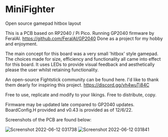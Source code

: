 # MiniFighter
Open source gamepad hitbox layout

This is a PCB based on RP2040 / Pi Pico.
Running GP2040 firmware by FeralAI. https://github.com/FeralAI/GP2040
Done as a project for my hobby and enjoyment.

The main concept for this board was a very small 'hitbox' style gamepad. The choices made for size, efficiency and functionality all came into effect for this board. It uses LEDs to provide visual feedback and aesthetically please the user whilst retaining functionality.


An open-source Fightstick community can be found here. I'd like to thank them dearly for inspiring this project.
https://discord.gg/vh4wuTj84C

Free to use, replicate and modify to your likings.
Free to distribute, copy.

Firmware may be updated late compared to GP2040 updates. BoardConfig.H provided and v0.43 is provided as of 12/6/22.

Screenshots of the PCB are found below:

![Screenshot 2022-06-12 031738](https://user-images.githubusercontent.com/42714371/173214607-70ab118e-a4c9-480b-9676-eacb00a6fbd8.png)
![Screenshot 2022-06-12 031841](https://user-images.githubusercontent.com/42714371/173214610-6e118eb3-402b-4fe7-a654-b762d40ed78f.png)
